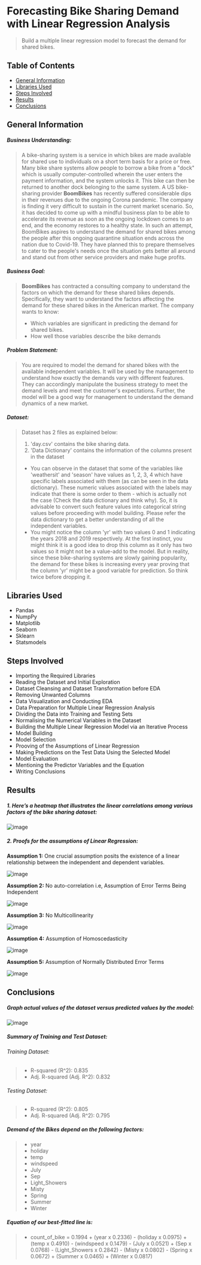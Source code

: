 # Forecasting Bike Sharing Demand with Linear Regression Analysis
> Build a multiple linear regression model to forecast the demand for shared bikes.


## Table of Contents
* [General Information](#general-information)
* [Libraries Used](#libraries-used)
* [Steps Involved](#steps-involved)
* [Results](#results)
* [Conclusions](#conclusions)


## General Information

##### **Business Understanding**:
> A bike-sharing system is a service in which bikes are made available for shared use to individuals on a short term basis for a price or free. Many bike share systems allow people to borrow a bike from a "dock" which is usually computer-controlled wherein the user enters the payment information, and the system unlocks it. This bike can then be returned to another dock belonging to the same system. A US bike-sharing provider **BoomBikes** has recently suffered considerable dips in their revenues due to the ongoing Corona pandemic. The company is finding it very difficult to sustain in the current market scenario. So, it has decided to come up with a mindful business plan to be able to accelerate its revenue as soon as the ongoing lockdown comes to an end, and the economy restores to a healthy state. In such an attempt, BoomBikes aspires to understand the demand for shared bikes among the people after this ongoing quarantine situation ends across the nation due to Covid-19. They have planned this to prepare themselves to cater to the people's needs once the situation gets better all around and stand out from other service providers and make huge profits.

##### **Business Goal**:

> **BoomBikes** has contracted a consulting company to understand the factors on which the demand for these shared bikes depends. Specifically, they want to understand the factors affecting the demand for these shared bikes in the American market. The company wants to know:
>  - Which variables are significant in predicting the demand for shared bikes.
>  - How well those variables describe the bike demands

##### **Problem Statement**: 
> You are required to model the demand for shared bikes with the available independent variables. It will be used by the management to understand how exactly the demands vary with different features. They can accordingly manipulate the business strategy to meet the demand levels and meet the customer's expectations. Further, the model will be a good way for management to understand the demand dynamics of a new market.

##### **Dataset**:
> Dataset has 2 files as explained below: 
> 1. 'day.csv' contains the bike sharing data.
> 2. 'Data Dictionary' contains the information of the columns present in the dataset
> - You can observe in the dataset that some of the variables like 'weathersit' and 'season' have values as 1, 2, 3, 4 which have specific labels associated with them (as can be seen in the data dictionary). These numeric values associated with the labels may indicate that there is some order to them - which is actually not the case (Check the data dictionary and think why). So, it is advisable to convert such feature values into categorical string values before proceeding with model building. Please refer the data dictionary to get a better understanding of all the independent variables.
> - You might notice the column 'yr' with two values 0 and 1 indicating the years 2018 and 2019 respectively. At the first instinct, you might think it is a good idea to drop this column as it only has two values so it might not be a value-add to the model. But in reality, since these bike-sharing systems are slowly gaining popularity, the demand for these bikes is increasing every year proving that the column 'yr' might be a good variable for prediction. So think twice before dropping it. 

## Libraries Used

- Pandas
- NumpPy
- Matplotlib
- Seaborn
- Sklearn
- Statsmodels

## Steps Involved

- Importing the Required Libraries
- Reading the Dataset and Initial Exploration
- Dataset Cleansing and Dataset Transformation before EDA
- Removing Unwanted Columns
- Data Visualization and Conducting EDA
- Data Preparation for Multiple Linear Regression Analysis
- Dividing the Data into Training and Testing Sets
- Normalising the Numerical Variables in the Dataset
- Building the Multiple Linear Regression Model via an Iterative Process
- Model Building
- Model Selection
- Prooving of the Assumptions of Linear Regression
- Making Predictions on the Test Data Using the Selected Model
- Model Evaluation
- Mentioning the Predictor Variables and the Equation
- Writing Conclusions

## Results

##### 1. Here’s a heatmap that illustrates the linear correlations among various factors of the bike sharing dataset:
![image](https://github.com/user-attachments/assets/c594bcd5-3e44-457d-af0d-ad5aea935807)

##### 2. Proofs for the assumptions of Linear Regression:
  **Assumption 1:** One crucial assumption posits the existence of a linear relationship between the independent and dependent variables.
  
  ![image](https://github.com/user-attachments/assets/659f1138-883d-422a-b7f4-baa83ab35791)
    
  **Assumption 2:** No auto-correlation i.e, Assumption of Error Terms Being Independent
  
  ![image](https://github.com/user-attachments/assets/307cc96c-58ff-4d45-993f-7a47d3d9a2d7)
    
  **Assumption 3:** No Multicollinearity

  ![image](https://github.com/user-attachments/assets/1f446de5-4d5e-4645-a120-2a73eb3eae2d)
    

  **Assumption 4:** Assumption of Homoscedasticity
  
  ![image](https://github.com/user-attachments/assets/8467c4f2-27dd-40bf-b644-7fa4a2602a66)

  **Assumption 5:** Assumption of Normally Distributed Error Terms
  
  ![image](https://github.com/user-attachments/assets/f08efb94-f245-472d-b609-2af2cc75727f)







## Conclusions

##### Graph actual values of the dataset versus predicted values by the model:

![image](https://github.com/user-attachments/assets/119c4bd3-75e3-4cae-9855-1283cb3b193a)


##### Summary of Training and Test Dataset:

###### Training Dataset:
> - R-squared (R^2): 0.835
> - Adj. R-squared (Adj. R^2): 0.832

###### Testing Dataset:
> - R-squared (R^2): 0.805
> - Adj. R-squared (Adj. R^2): 0.795

##### Demand of the Bikes depend on the following factors:

> - year
> - holiday
> - temp
> - windspeed
> - July
> - Sep
> - Light_Showers
> - Misty
> - Spring
> - Summer
> - Winter

##### Equation of our best-fitted line is:

> - count_of_bike = 0.1994 + (year x 0.2336) - (holiday x 0.0975) + (temp x 0.4910) - (windspeed x 0.1479) - (July x 0.0521) + (Sep x 0.0768) - (Light_Showers x 0.2842) - (Misty x 0.0802) - (Spring x 0.0672) + (Summer x 0.0465) + (Winter x 0.0817)

